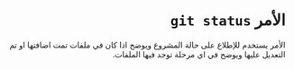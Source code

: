 <div dir = rtl >

# الأمر `git status`

الأمر يستخدم للإطلاع على حالة المشروع ويوضح اذا كان في ملفات تمت اضافتها او تم التعديل عليها ويوضح في اي مرحلة توجد فيها الملفات.

</div>